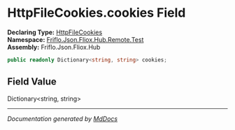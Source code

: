﻿<!--  
  <auto-generated>   
    The contents of this file were generated by a tool.  
    Changes to this file may be list if the file is regenerated  
  </auto-generated>   
-->

# HttpFileCookies.cookies Field

**Declaring Type:** [HttpFileCookies](../index.md)  
**Namespace:** [Friflo.Json.Fliox.Hub.Remote.Test](../../index.md)  
**Assembly:** Friflo.Json.Fliox.Hub

```csharp
public readonly Dictionary<string, string> cookies;
```

## Field Value

Dictionary\<string, string\>

___

*Documentation generated by [MdDocs](https://github.com/ap0llo/mddocs)*
